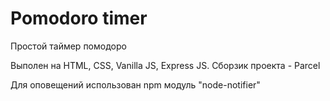 # Pomodoro timer
Простой таймер помодоро

Выполен на HTML, CSS, Vanilla JS, Express JS. Сборзик проекта - Parcel

Для оповещений использован npm модуль "node-notifier"
